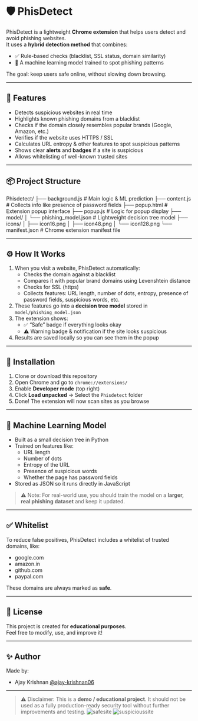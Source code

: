 # 🛡️ PhisDetect

PhisDetect is a lightweight **Chrome extension** that helps users detect and avoid phishing websites.  
It uses a **hybrid detection method** that combines:
- ✅ Rule-based checks (blacklist, SSL status, domain similarity)
- 🧠 A machine learning model trained to spot phishing patterns

The goal: keep users safe online, without slowing down browsing.

---

## 🌟 Features

- Detects suspicious websites in real time
- Highlights known phishing domains from a blacklist
- Checks if the domain closely resembles popular brands (Google, Amazon, etc.)
- Verifies if the website uses HTTPS / SSL
- Calculates URL entropy & other features to spot suspicious patterns
- Shows clear **alerts** and **badges** if a site is suspicious
- Allows whitelisting of well-known trusted sites

---

## 📦 Project Structure

Phisdetect/
├── background.js # Main logic & ML prediction
├── content.js # Collects info like presence of password fields
├── popup.html # Extension popup interface
├── popup.js # Logic for popup display
├── model/
│ └── phishing_model.json # Lightweight decision tree model
├── icons/
│ ├── icon16.png
│ ├── icon48.png
│ └── icon128.png
└── manifest.json # Chrome extension manifest file


---

## ⚙️ How It Works

1. When you visit a website, PhisDetect automatically:
   - Checks the domain against a blacklist
   - Compares it with popular brand domains using Levenshtein distance
   - Checks for SSL (https)
   - Collects features: URL length, number of dots, entropy, presence of password fields, suspicious words, etc.
2. These features go into a **decision tree model** stored in `model/phishing_model.json`
3. The extension shows:
   - ✅ “Safe” badge if everything looks okay
   - ⚠️ Warning badge & notification if the site looks suspicious
4. Results are saved locally so you can see them in the popup

---

## 🔧 Installation

1. Clone or download this repository
2. Open Chrome and go to `chrome://extensions/`
3. Enable **Developer mode** (top right)
4. Click **Load unpacked** → Select the `Phisdetect` folder
5. Done! The extension will now scan sites as you browse

---

## 🧠 Machine Learning Model

- Built as a small decision tree in Python
- Trained on features like:
  - URL length
  - Number of dots
  - Entropy of the URL
  - Presence of suspicious words
  - Whether the page has password fields
- Stored as JSON so it runs directly in JavaScript

> ⚠️ Note: For real-world use, you should train the model on a **larger, real phishing dataset** and keep it updated.

---

## ✅ Whitelist

To reduce false positives, PhisDetect includes a whitelist of trusted domains, like:
- google.com
- amazon.in
- github.com
- paypal.com

These domains are always marked as **safe**.

---

## 📜 License

This project is created for **educational purposes**.  
Feel free to modify, use, and improve it!

---

## ✨ Author

Made by:
- Ajay Krishnan [@ajay-krishnan06](https://github.com/ajay-krishnan06)

---

> ⚠️ Disclaimer: This is a **demo / educational project**. It should not be used as a fully production-ready security tool without further improvements and testing.
![safesite](https://github.com/user-attachments/assets/6d8bf295-fb0a-4cc2-902f-97c21756248b)
![suspicioussite](https://github.com/user-attachments/assets/23bf1812-654f-4934-91a2-59f1d1dbeffa)


